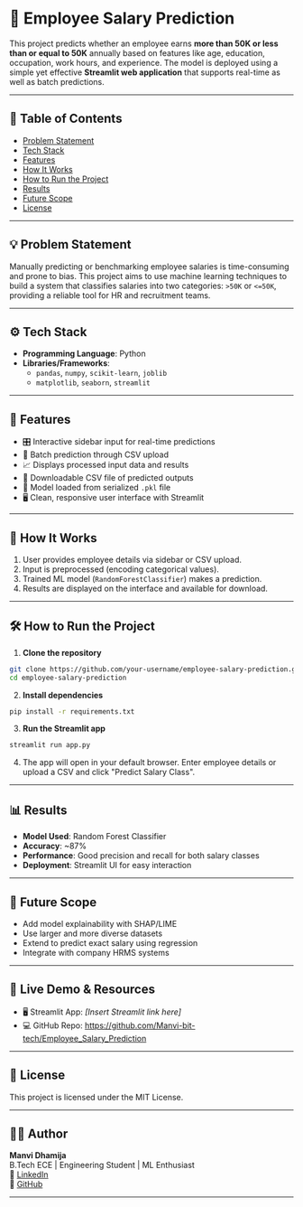 
# 💼 Employee Salary Prediction

This project predicts whether an employee earns **more than 50K or less than or equal to 50K** annually based on features like age, education, occupation, work hours, and experience. The model is deployed using a simple yet effective **Streamlit web application** that supports real-time as well as batch predictions.

---

## 📌 Table of Contents

- [Problem Statement](#problem-statement)
- [Tech Stack](#tech-stack)
- [Features](#features)
- [How It Works](#how-it-works)
- [How to Run the Project](#how-to-run-the-project)
- [Results](#results)
- [Future Scope](#future-scope)
- [License](#license)

---

## 💡 Problem Statement

Manually predicting or benchmarking employee salaries is time-consuming and prone to bias. This project aims to use machine learning techniques to build a system that classifies salaries into two categories: `>50K` or `<=50K`, providing a reliable tool for HR and recruitment teams.

---

## ⚙️ Tech Stack

- **Programming Language**: Python  
- **Libraries/Frameworks**:  
  - `pandas`, `numpy`, `scikit-learn`, `joblib`  
  - `matplotlib`, `seaborn`, `streamlit`

---

## 🌟 Features

- 🎛️ Interactive sidebar input for real-time predictions
- 📂 Batch prediction through CSV upload
- 📈 Displays processed input data and results
- 💾 Downloadable CSV file of predicted outputs
- 🧠 Model loaded from serialized `.pkl` file
- 🖥️ Clean, responsive user interface with Streamlit

---

## 🚀 How It Works

1. User provides employee details via sidebar or CSV upload.
2. Input is preprocessed (encoding categorical values).
3. Trained ML model (`RandomForestClassifier`) makes a prediction.
4. Results are displayed on the interface and available for download.

---

## 🛠️ How to Run the Project

1. **Clone the repository**  
```bash
git clone https://github.com/your-username/employee-salary-prediction.git
cd employee-salary-prediction
```

2. **Install dependencies**  
```bash
pip install -r requirements.txt
```

3. **Run the Streamlit app**  
```bash
streamlit run app.py
```

4. The app will open in your default browser. Enter employee details or upload a CSV and click "Predict Salary Class".

---

## 📊 Results

- **Model Used**: Random Forest Classifier  
- **Accuracy**: ~87%  
- **Performance**: Good precision and recall for both salary classes  
- **Deployment**: Streamlit UI for easy interaction

---

## 🔭 Future Scope

- Add model explainability with SHAP/LIME  
- Use larger and more diverse datasets  
- Extend to predict exact salary using regression  
- Integrate with company HRMS systems  

---

## 🔗 Live Demo & Resources

- 🖥️ Streamlit App: *[Insert Streamlit link here]*  
- 💻 GitHub Repo: https://github.com/Manvi-bit-tech/Employee_Salary_Prediction

---

## 📄 License

This project is licensed under the MIT License.

---

## 🙋‍♀️ Author

**Manvi Dhamija**  
B.Tech ECE | Engineering Student | ML Enthusiast  
🔗 [LinkedIn](https://www.linkedin.com/in/your-profile)  
🔗 [GitHub](https://github.com/Manvi-bit-tech)

---
